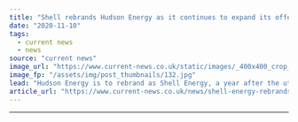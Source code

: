 ```yaml
---
title: "Shell rebrands Hudson Energy as it continues to expand its offer to businesses"
date: "2020-11-10"
tags: 
  - current news
  - news
source: "current news"
image_url: "https://www.current-news.co.uk/static/images/_400x400_crop_center-center/Shell-Energy-Promo.jpg"
image_fp: "/assets/img/post_thumbnails/132.jpg"
lead: "​Hudson Energy is to rebrand as Shell Energy, a year after the utility arm of the international O&G major acquired it."
article_url: "https://www.current-news.co.uk/news/shell-energy-rebrands-hudson-energy-as-it-continues-to-expand-its-offer-to-businesses?utm_source=rss-feeds&utm_medium=rss&utm_campaign=rss"
---
```


---
